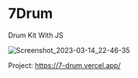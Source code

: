 # 7Drum
Drum Kit With JS

![Screenshot_2023-03-14_22-46-35](https://user-images.githubusercontent.com/82295321/225183430-6392983b-255c-4bf6-ab3c-5aaa801f23f8.png)


Project: https://7-drum.vercel.app/
